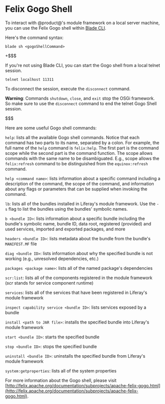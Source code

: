 # Felix Gogo Shell [](id=using-the-felix-gogo-shell)

To interact with @product@'s module framework on a local server machine, you can
use the Felix Gogo shell within [Blade CLI](/develop/tutorials/-/knowledge_base/7-0/blade-cli).

Here's the command syntax:

    blade sh <gogoShellCommand>

+$$$

If you're not using Blade CLI, you can start the Gogo shell from a local telnet
session. 

    telnet localhost 11311

To disconnect the session, execute the `disconnect` command. 

**Warning**: Commands  `shutdown`, `close`, and `exit` stop the OSGi framework.
So make sure to use the `disconnect` command to end the telnet Gogo Shell
session. 

$$$

Here are some useful Gogo shell commands:

`help`: lists all the available Gogo shell commands. Notice that each command
has two parts to its name, separated by a colon. For example, the full name of
the `help` command is `felix:help`. The first part is the command scope while
the second part is the command function. The scope allows commands with the same
name to be disambiguated. E.g., scope allows the `felix:refresh` command to be
distinguished from the `equinox:refresh` command.

`help <command name>`: lists information about a specific command including a
description of the command, the scope of the command, and information about any
flags or parameters that can be supplied when invoking the command.

`lb`: lists all of the bundles installed in Liferay's module framework. Use
the `-s` flag to list the bundles using the bundles' symbolic names.

`b <bundle ID>`: lists information about a specific bundle including the
bundle's symbolic name, bundle ID, data root, registered (provided) and used
services, imported and exported packages, and more

`headers <bundle ID>`: lists metadata about the bundle from the bundle's
`MANIFEST.MF` file

`diag <bundle ID>`: lists information about why the specified bundle is not
working (e.g., unresolved dependencies, etc.)

`packages <package name>`: lists all of the named package's dependencies 

`scr:list`: lists all of the components registered in the module framework
(*scr* stands for service component runtime)

`services`: lists all of the services that have been registered in Liferay's
module framework

`inspect capability service <bundle ID>`: lists services exposed by a bundle

`install <path to JAR file>`: installs the specified bundle into Liferay's
module framework

`start <bundle ID>`: starts the specified bundle

`stop <bundle ID>`: stops the specified bundle

`uninstall <bundle ID>`: uninstalls the specified bundle from Liferay's module
framework

`system:getproperties`: lists all of the system properties

For more information about the Gogo shell, please visit [http://felix.apache.org/documentation/subprojects/apache-felix-gogo.html](http://felix.apache.org/documentation/subprojects/apache-felix-gogo.html).
